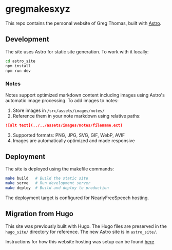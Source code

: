 # gregmakesxyz

This repo contains the personal website of Greg Thomas, built with [Astro](https://astro.build/).

## Development

The site uses Astro for static site generation. To work with it locally:

```bash
cd astro_site
npm install
npm run dev
```

### Notes

Notes support optimized markdown content including images using Astro's automatic image processing. To add images to notes:

1. Store images in `/src/assets/images/notes/`
2. Reference them in your note markdown using relative paths:

```markdown
![alt text](../../assets/images/notes/filename.ext)
```

3. Supported formats: PNG, JPG, SVG, GIF, WebP, AVIF
4. Images are automatically optimized and made responsive

## Deployment

The site is deployed using the makefile commands:

```bash
make build   # Build the static site
make serve   # Run development server
make deploy  # Build and deploy to production
```

The deployment target is configured for NearlyFreeSpeech hosting.

## Migration from Hugo

This site was previously built with Hugo. The Hugo files are preserved in the `hugo_site/` directory for reference. The new Astro site is in `astro_site/`.

Instructions for how this website hosting was setup can be found [here](nfsn_config)